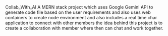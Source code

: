 Collab_With_AI
A MERN stack project which uses Google Gemini API to generate code file based on the user requirements and also uses web containers to create node environment and also includes a real time char application to connect with other members the idea behind this project is to create a collaboration with member where then can chat and work together.
